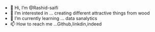 - 👋 Hi, I’m @Rashid-saifi
- 👀 I’m interested in ... creating different attractive things from wood
- 🌱 I’m currently learning ... data sanalytics
- 📫 How to reach me ...Github,linkdin,indeed


<!---
Rashid-saifi/Rashid-saifi is a ✨ special ✨ repository because its `README.md` (this file) appears on your GitHub profile.
You can click the Preview link to take a look at your changes.
--->
